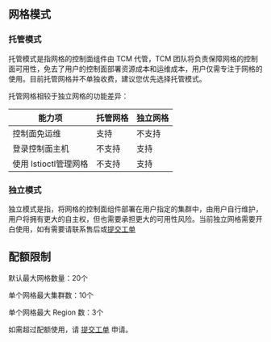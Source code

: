## 网格模式

### 托管模式

托管模式是指网格的控制面组件由 TCM 代管，TCM 团队将负责保障网格的控制面可用性，免去了用户的控制面部署资源成本和运维成本，用户仅需专注于网格的使用。目前托管网格并不单独收费，建议您优先选择托管模式。

托管网格相较于独立网格的功能差异：

| 能力项                | 托管网格 | 独立网格 |
| --------------------- | -------- | -------- |
| 控制面免运维          | 支持     | 不支持   |
| 登录控制面主机        | 不支持   | 支持     |
| 使用 Istioctl管理网格 | 不支持   | 支持     |

### 独立模式

独立模式是指，将网格的控制面组件部署在用户指定的集群中，由用户自行维护，用户将拥有更大的自主权，但也需要承担更大的可用性风险。当前独立网格需要开白使用，如有需要请联系售后或[提交工单](https://console.cloud.tencent.com/workorder/category)

## 配额限制

默认最大网格数量：20个

单个网格最大集群数：10个

单个网格最大 Region 数：3个

如需超过配额使用，请 [提交工单](https://console.cloud.tencent.com/workorder/category) 申请。

